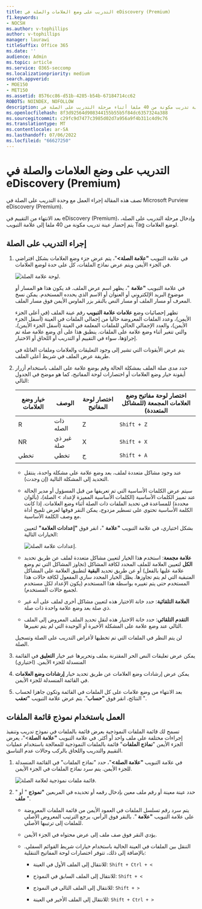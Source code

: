 ```yaml
---
title: التدريب على وضع العلامات والصلة في eDiscovery (Premium)
f1.keywords:
- NOCSH
ms.author: v-tophillips
author: v-tophillips
manager: laurawi
titleSuffix: Office 365
ms.date: ''
audience: Admin
ms.topic: article
ms.service: O365-seccomp
ms.localizationpriority: medium
search.appverid:
- MOE150
- MET150
ms.assetid: 8576cc86-d51b-4285-b54b-67184714cc62
ROBOTS: NOINDEX, NOFOLLOW
description: تعرف على الخطوات لوضع علامة ثم العمل باستخدام عينة تدريب مكونة من 40 ملفا أثناء مرحلة التدريب على الصلة في eDiscovery (Premium).
ms.openlocfilehash: 8f3d92564d908344155b55b5f84dc6357324a388
ms.sourcegitcommit: c29fc9d7477c3985d02d7a956a9f4b311c4d9c76
ms.translationtype: MT
ms.contentlocale: ar-SA
ms.lasthandoff: 07/06/2022
ms.locfileid: "66627250"
---
```

# <a name="tagging-and-relevance-training-in-ediscovery-premium"></a>التدريب على وضع العلامات والصلة في eDiscovery (Premium)
  
تصف هذه المقالة إجراء العمل مع وحدة التدريب على الصلة في Microsoft Purview eDiscovery (Premium).
  
بعد الانتهاء من التقييم في eDiscovery (Premium)، وإدخال مرحلة التدريب على الصلة، يتم إحضار عينة تدريب مكونة من 40 ملفا إلى علامة التبويب Tag لوضع العلامات.
  
## <a name="performing-relevance-training"></a>إجراء التدريب على الصلة

1. في علامة التبويب **"علامة الصلة\>**"، يتم عرض جزء وضع العلامات بشكل افتراضي في الجزء الأيمن ويتم عرض نماذج الملفات، كل على حدة لوضع العلامات.

    ![لوحة علامة الصلة.](../media/0cf19ab4-b427-4a7f-8749-0f4ed9afaf58.png)
  
    في علامة التبويب **"علامة** "، يظهر اسم عرض الملف. قد يكون هذا هو المسار أو موضوع البريد الإلكتروني أو العنوان أو الاسم الذي يحدده المستخدم. يمكن نسخ المعرف أو مسار الملف أو مسار النص بالنقر بزر الماوس الأيمن فوق مسار الملف.

    تظهر إحصائيات وضع **علامات علامة التبويب** رقم عينة الملف (في أعلى الجزء الأيمن)، وعدد الملفات المعروضة حاليا من إجمالي الملفات في العينة (أسفل الجزء الأيمن)، والعدد الإجمالي الحالي للملفات المعلمة في العينة (أسفل الجزء الأيمن)، والتي تتغير أثناء وضع علامة على الملفات. ينطبق هذا على أي وضع علامة صلة تم إجراؤها، سواء في التقييم أو التدريب أو اللحاق أو الاختبار.

    يتم عرض الأيقونات التي تشير إلى وجود التعليقات والعلامات وملفات العائلة في طريقة عرض الملف في شريط أعلى الملف.

2. حدد مدى صلة الملف بمشكلة الحالة وقم بوضع علامة على الملف باستخدام أزرار أيقونة خيار وضع العلامات أو اختصارات لوحة المفاتيح، كما هو موضح في الجدول التالي:

   |**خيار وضع العلامات**|**الوصف**|**اختصار لوحة المفاتيح**|**اختصار لوحة مفاتيح وضع العلامات المجمعة (للمشاكل المتعددة)**|
   |-----|-----|-----|-----|
   |R  <br/> |ذات الصله  <br/> |Z  <br/> |`Shift + Z`  <br/> |
   |NR  <br/> |غير ذي صلة  <br/> |X  <br/> |`Shift + X`  <br/> |
   |تخطي  <br/> |تخطي  <br/> |ج  <br/> |`Shift + A`  <br/> |
   |||||

   - عند وجود مشاكل متعددة لملف، بعد وضع علامة على مشكلة واحدة، ينتقل التحديد إلى المشكلة التالية (إن وجدت).  

   - سيتم عرض الكلمات الأساسية التي تم تعريفها من قبل المسؤول أو مدير الحالة عند تمييز الكلمات الأساسية (الكلمات الأساسية المميزة لإعداد \> الصلة)، (بألوان محددة) للمساعدة في تحديد الملفات ذات الصلة أثناء وضع العلامات. إذا كانت الكلمة الأساسية تحتوي على تسطير مزدوج، يمكن النقر فوقها لعرض تلميح أداة مع وصف الكلمة الأساسية.

     بشكل اختياري، في علامة التبويب **"علامة** "، انقر فوق **"إعدادات العلامة"** لتعيين الخيارات التالية:

      ![إعدادات علامة الصلة.](../media/533e89fa-7eb4-409e-ab07-f5aab9296dd8.png)
  
   - **علامة مجمعة**: استخدم هذا الخيار لتعيين مشاكل متعددة لملف عن طريق تحديد **الكل** لتعيين العلامة للملف المحدد لكافة المشاكل (تجاوز المشاكل التي تم وضع علامة عليها بالفعل) أو عن طريق تحديد **البقية** لتطبيق العلامة على المشاكل المتبقية التي لم يتم تجاوزها. يظل الخيار المحدد ساري المفعول لكافة حالات هذا المستخدم حتى يتم تغييره بواسطة هذا المستخدم (يكون الإعداد لكل مستخدم لجميع حالات المستخدم).

   - **العلامة التلقائية**: حدد خانة الاختيار هذه لتعيين مشاكل أخرى لملف على أنه غير ذي صلة بعد وضع علامة واحدة ذات صلة.

   - **التقدم التلقائي**: حدد خانة الاختيار هذه لنقل تحديد الملف المعروض إلى الملف التالي عند وضع علامة على المشكلة الأخيرة أو الوحيدة التي لم يتم تغييرها.

    لن يتم النظر في الملفات التي تم تخطيها لأغراض التدريب على الصلة وتسجيل الصلة.

3. يمكن عرض تعليقات النص الحر المقترنة بملف وتحريرها عبر خيار **التعليق** في القائمة المنسدلة للجزء الأيمن. (اختياري)

4. يمكن عرض إرشادات وضع العلامات عن طريق تحديد خيار **إرشادات وضع العلامات** في القائمة المنسدلة للجزء الأيمن.

5. بعد الانتهاء من وضع علامات على كل الملفات في القائمة وتكون جاهزا لحساب النتائج، انقر فوق **"حساب**". يتم عرض علامة التبويب **"تعقب** ".  

## <a name="working-with-the-sample-files-list"></a>العمل باستخدام نموذج قائمة الملفات

تسمح لك قائمة الملفات النموذجية بعرض قائمة بالملفات في نموذج تدريب وتنفيذ إجراءات مختلفة على ملف واحد أو أكثر. في علامة التبويب **"علامة** **الصلة**\>"، يعرض الجزء الأيمن "**نماذج الملفات**" قائمة بالملفات النموذجية للمعالجة باستخدام عمليات التقييم والتدريب واللحاق بالركب وحالات عدم التناسق.
  
1. في علامة التبويب **"علامة الصلة\>**"، حدد "نماذج الملفات" في القائمة المنسدلة للجزء الأيمن. يتم سرد نماذج الملفات في الجزء الأيمن.

    ![قائمة ملفات نموذجية لعلامة الصلة.](../media/fd058bdd-645a-4af1-a1eb-bff08581cb18.png)
  
2. حدد عينة معينة أو رقم ملف معين بإدخال رقمه أو تحديده في المربعين **"نموذج** " أو " **ملف** ".

   - يتم سرد رقم تسلسل الملفات في العمود الأيمن من قائمة الملفات المعروضة على علامة التبويب **"علامة** ". بالنقر فوق الرأس، يرجع الترتيب المعروض الأصلي للملفات إلى ترتيبها الأصلي.

   - يؤدي النقر فوق صف ملف إلى عرض محتواه في الجزء الأيمن.

   - التنقل بين الملفات في العينة الحالية باستخدام خيارات شريط القوائم السفلي. بالإضافة إلى ذلك، تتوفر اختصارات لوحة المفاتيح التنقلية:
  
     - للانتقال إلى الملف الأول في العينة: `Shift + Ctrl + <`

     - للانتقال إلى الملف السابق في النموذج: `Shift + <`

     - للانتقال إلى الملف التالي في النموذج: `Shift + >`

     - للانتقال إلى الملف الأخير في العينة: `Shift + Ctrl + >`
